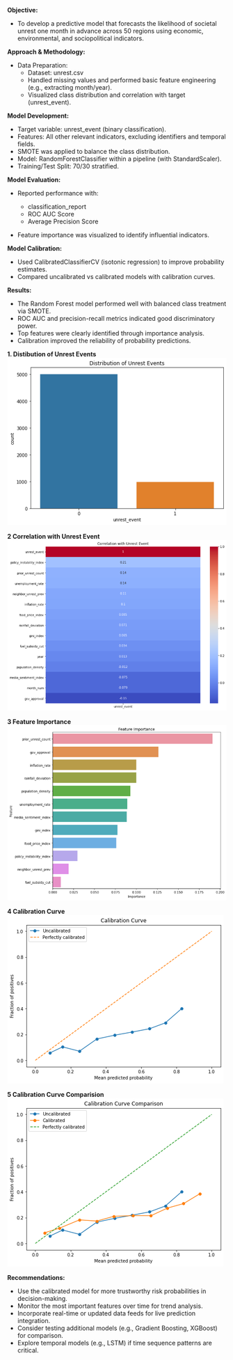 **Objective:**
- To develop a predictive model that forecasts the likelihood of societal unrest one month in advance across 50 regions using economic, environmental, and sociopolitical indicators.

**Approach & Methodology:**
- Data Preparation:
    - Dataset: unrest.csv
    - Handled missing values and performed basic feature engineering (e.g., extracting month/year).
    - Visualized class distribution and correlation with target (unrest_event).

**Model Development:**
- Target variable: unrest_event (binary classification).
- Features: All other relevant indicators, excluding identifiers and temporal fields.
- SMOTE was applied to balance the class distribution.
- Model: RandomForestClassifier within a pipeline (with StandardScaler).
- Training/Test Split: 70/30 stratified.

**Model Evaluation:**

- Reported performance with:
    - classification_report
    - ROC AUC Score
    - Average Precision Score

- Feature importance was visualized to identify influential indicators.

**Model Calibration:**

- Used CalibratedClassifierCV (isotonic regression) to improve probability estimates.
- Compared uncalibrated vs calibrated models with calibration curves.

**Results:**

- The Random Forest model performed well with balanced class treatment via SMOTE.
- ROC AUC and precision-recall metrics indicated good discriminatory power.
- Top features were clearly identified through importance analysis.
- Calibration improved the reliability of probability predictions.

**1. Distibution of Unrest Events**
![1. Distibution of Unrest Events](https://github.com/SanjibSaha27/Forecast_Probability_Social_Unrest/blob/main/1%20Distibution%20of%20Unrest%20Events.png)

**2 Correlation with Unrest Event**
![2 Correlation with Unrest Event](https://github.com/SanjibSaha27/Forecast_Probability_Social_Unrest/blob/main/2%20Correlation%20with%20Unrest%20Event.png)

**3 Feature Importance**
![3 Feature Importance](https://github.com/SanjibSaha27/Forecast_Probability_Social_Unrest/blob/main/3%20Feature%20Importance.png)

**4 Calibration Curve**
![4 Calibration Curve](https://github.com/SanjibSaha27/Forecast_Probability_Social_Unrest/blob/main/4%20Calibration%20Curve.png)

**5 Calibration Curve Comparision**
![5 Calibration Curve Comparision](https://github.com/SanjibSaha27/Forecast_Probability_Social_Unrest/blob/main/5%20Calibration%20Curve%20Comparision.png)


**Recommendations:**

- Use the calibrated model for more trustworthy risk probabilities in decision-making.
- Monitor the most important features over time for trend analysis.
- Incorporate real-time or updated data feeds for live prediction integration.
- Consider testing additional models (e.g., Gradient Boosting, XGBoost) for comparison.
- Explore temporal models (e.g., LSTM) if time sequence patterns are critical.
